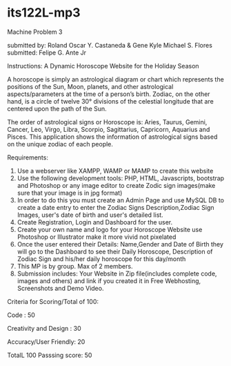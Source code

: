 # its122L-mp3
Machine Problem 3

submitted by: Roland Oscar Y. Castaneda & Gene Kyle Michael S. Flores
submitted: Felipe G. Ante Jr

Instructions:
A Dynamic Horoscope Website for the Holiday Season

A horoscope is simply an astrological diagram or chart which represents the positions of the Sun, Moon, planets, and other astrological aspects/parameters at the time of a person’s birth. Zodiac, on the other hand, is a circle of twelve 30° divisions of the celestial longitude that are centered upon the path of the Sun.

The order of astrological signs or Horoscope is: Aries, Taurus, Gemini, Cancer, Leo, Virgo, Libra, Scorpio, Sagittarius, Capricorn, Aquarius and Pisces. This application shows the information of astrological signs based on the unique zodiac of each people.

Requirements:

 1. Use a webserver like XAMPP, WAMP or MAMP to create this website
 2. Use the following development tools: PHP, HTML, Javascripts, bootstrap and Photoshop or any image editor to create Zodic sign images(make sure that your image is in jpg format)
 3. In order to do this you must create an Admin Page and use MySQL DB to create a date entry to enter the Zodiac Signs Description,Zodiac Sign Images, user's date of birth and user's detailed list.
 4. Create Registration, Login and Dashboard for the user.
 5. Create your own name and logo for your Horoscope Website use Photoshop or Illustrator make it more vivid not pixelated
 6. Once the user entered their Details: Name,Gender and Date of Birth they will go to the Dashboard to see their Daily Horoscope, Description of Zodiac Sign and his/her daily horoscope for this day/month
 7. This MP is by group. Max of 2 members.
 8. Submission includes: Your Website in Zip file(includes complete code, images and others) and link if you created it in Free Webhosting, Screenshots and Demo Video.


Criteria for Scoring/Total of 100: 

 Code         : 50

 Creativity and Design : 30

 Accuracy/User Friendly: 20

TotalL 100
Passsing score: 50